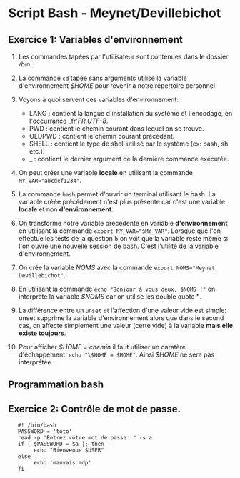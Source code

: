 # Script Bash - Meynet/Devillebichot

  ## Exercice 1: Variables d'environnement
  
  1. Les commandes tapées par l'utilisateur sont contenues dans le dossier _/bin_.
  
  2. La commande ```cd``` tapée sans arguments utilise la variable d'environnement _$HOME_ pour revenir à notre répertoire personnel.
  
  3. Voyons à quoi servent ces variables d'environnement:
      * LANG : contient la langue d'installation du système et l'encodage, en l'occurrance _fr'_FR.UTF-8_.
      * PWD : contient le chemin courant dans lequel on se trouve.
      * OLDPWD : contient le chemin courant précédant.
      * SHELL : contient le type de shell utilisé par le système (ex: bash, sh etc.).
      * _ : contient le dernier argument de la dernière commande exécutée.
      
  4. On peut créer une variable **locale** en utilisant la commande ```MY_VAR="abcdef1234"```.
  
  5. La commande ```bash``` permet d'ouvrir un terminal utilisant le bash. La variable créée précédement n'est plus présente car c'est une variable **locale** et non **d'environnement**.
  
  6. On transforme notre variable précédente en variable **d'environnement** en utilisant la commande ```export MY_VAR="$MY_VAR"```. Lorsque que l'on effectue les tests de la question 5 on voit que la variable reste même si l'on ouvre une nouvelle session de bash. C'est l'utilité de la variable d'environnement.
  
  7. On crée la variable _NOMS_ avec la commande ```export NOMS="Meynet Devillebichot"```.
  
  8. En utilisant la commande ```echo "Bonjour à vous deux, $NOMS !"``` on interprète la variable _$NOMS_ car on utilise les double quote **"**.
  
  9. La différence entre un ```unset``` et l'affection d'une valeur vide est simple: unset supprime la variable d'environnement alors que dans le second cas, on affecte simplement une valeur (certe vide) à la variable **mais elle existe toujours**.
  
  10. Pour afficher _$HOME = chemin_ il faut utiliser un caratère d'échappement: ```echo "\$HOME = $HOME"```. Ainsi _\$HOME_ ne sera pas interprétée.
  
  ## Programmation bash
  ## Exercice 2: Contrôle de mot de passe.
  
  ```
     #! /bin/bash
     PASSWORD = 'toto'
     read -p 'Entrez votre mot de passe: " -s a
     if [ $PASSWORD = $a ]; then
          echo "Bienvenue $USER"
     else
          echo 'mauvais mdp'
     fi
  ```
  
  
  
